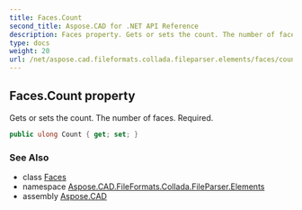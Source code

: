 ```yaml
---
title: Faces.Count
second_title: Aspose.CAD for .NET API Reference
description: Faces property. Gets or sets the count. The number of faces. Required
type: docs
weight: 20
url: /net/aspose.cad.fileformats.collada.fileparser.elements/faces/count/
---
```

## Faces.Count property

Gets or sets the count. The number of faces. Required.

```csharp
public ulong Count { get; set; }
```

### See Also

* class [Faces](../)
* namespace [Aspose.CAD.FileFormats.Collada.FileParser.Elements](../../faces/)
* assembly [Aspose.CAD](../../../)


